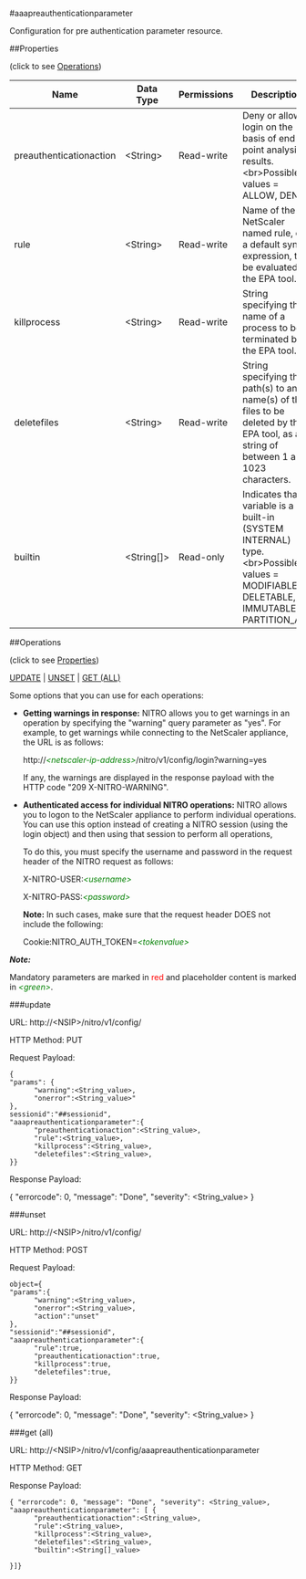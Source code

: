 #aaapreauthenticationparameter

Configuration for pre authentication parameter resource.


##Properties 
<span>(click to see [Operations](#operations))</span>


<table><thead><tr><th>Name</th><th> Data Type</th><th> Permissions</th><th>Description</th></tr></thead><tbody><tr><td>preauthenticationaction</td><td>&lt;String></td><td>Read-write</td><td>Deny or allow login on the basis of end point analysis results.&lt;br>Possible values = ALLOW, DENY</td><tr><tr><td>rule</td><td>&lt;String></td><td>Read-write</td><td>Name of the NetScaler named rule, or a default syntax expression, to be evaluated by the EPA tool.</td><tr><tr><td>killprocess</td><td>&lt;String></td><td>Read-write</td><td>String specifying the name of a process to be terminated by the EPA tool.</td><tr><tr><td>deletefiles</td><td>&lt;String></td><td>Read-write</td><td>String specifying the path(s) to and name(s) of the files to be deleted by the EPA tool, as a string of between 1 and 1023 characters.</td><tr><tr><td>builtin</td><td>&lt;String[]></td><td>Read-only</td><td>Indicates that a variable is a built-in (SYSTEM INTERNAL) type.&lt;br>Possible values = MODIFIABLE, DELETABLE, IMMUTABLE, PARTITION_ALL</td><tr></tbody></table>
##Operations 
<span>(click to see [Properties](#properties))</span>


[UPDATE](#update) | [UNSET](#unset) | [GET (ALL)](#get-(all))


Some options that you can use for each operations:
<ul><li><p><b>Getting warnings in response:</b> NITRO allows you to get warnings in an operation by specifying the "warning" query parameter as "yes". For example, to get warnings while connecting to the NetScaler appliance, the URL is as follows:</p><p>http://<span style="color:green;font-style:italic;">&lt;netscaler-ip-address&gt;</span>/nitro/v1/config/login?warning=yes</p><p>If any, the warnings are displayed in the response payload with the HTTP code "209 X-NITRO-WARNING".</p></li><li><p><b>Authenticated access for individual NITRO operations:</b> NITRO allows you to logon to the NetScaler appliance to perform individual operations. You can use this option instead of creating a NITRO session (using the login object) and then using that session to perform all operations,</p><p>To do this, you must specify the username and password in the request header of the NITRO request as follows:</p><p>X-NITRO-USER:<span style="color:green;font-style:italic;">&lt;username&gt;</span></p><p>X-NITRO-PASS:<span style="color:green;font-style:italic;">&lt;password&gt;</span></p><p><b>Note:</b> In such cases, make sure that the request header DOES not include the following:</p><p>Cookie:NITRO_AUTH_TOKEN=<span style="color:green;font-style:italic;">&lt;tokenvalue&gt;</span></p></li></ul>



***Note:*** 
Mandatory parameters are marked in <span style="color:#FF0000;">red</span> and placeholder content is marked in <span style="color:green;font-style:italic">&lt;green&gt;</span>.

###update



URL: http://&lt;NSIP&gt;/nitro/v1/config/
HTTP Method: PUT
Request Payload: ```{"params": {      "warning":<String_value>,      "onerror":<String_value>"},sessionid":"##sessionid","aaapreauthenticationparameter":{      "preauthenticationaction":<String_value>,      "rule":<String_value>,      "killprocess":<String_value>,      "deletefiles":<String_value>,}}```
Response Payload: 
{ "errorcode": 0, "message": "Done", "severity": <String_value> }


###unset



URL: http://&lt;NSIP&gt;/nitro/v1/config/
HTTP Method: POST
Request Payload: ```object={"params":{      "warning":<String_value>,      "onerror":<String_value>,      "action":"unset"},"sessionid":"##sessionid","aaapreauthenticationparameter":{      "rule":true,      "preauthenticationaction":true,      "killprocess":true,      "deletefiles":true,}}```
Response Payload: 
{ "errorcode": 0, "message": "Done", "severity": <String_value> }


###get (all)



URL: http://&lt;NSIP&gt;/nitro/v1/config/aaapreauthenticationparameter
HTTP Method: GET
Response Payload: ```{ "errorcode": 0, "message": "Done", "severity": <String_value>, "aaapreauthenticationparameter": [ {      "preauthenticationaction":<String_value>,      "rule":<String_value>,      "killprocess":<String_value>,      "deletefiles":<String_value>,      "builtin":<String[]_value>}]}```




